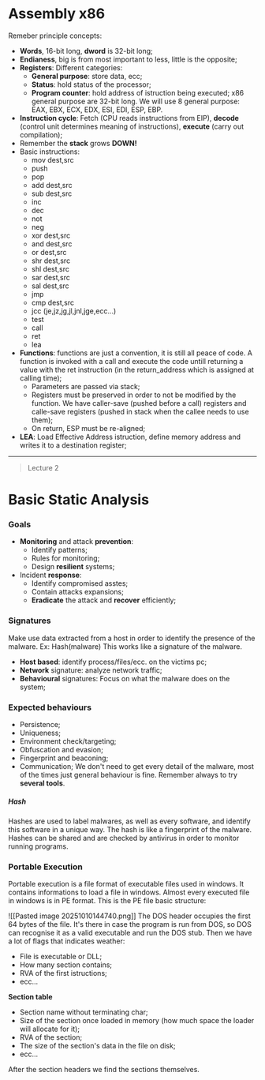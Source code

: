 # Assembly x86
Remeber principle concepts:
- **Words**, 16-bit long, **dword** is 32-bit long;
- **Endianess**, big is from most important to less, little is the opposite;
- **Registers**: Different categories:
	- **General purpose**: store data, ecc;
	- **Status**: hold status of the processor;
	- **Program counter**: hold address of istruction being executed;
	x86 general purpose are 32-bit long.
	We will use 8 general purpose:
	EAX, EBX, ECX, EDX, ESI, EDI, ESP, EBP.
- **Instruction cycle**: Fetch (CPU reads instructions from EIP), **decode** (control unit determines meaning of instructions), **execute** (carry out compilation);
- Remember the **stack** grows **DOWN!**
- Basic instructions:
	- mov dest,src
	- push
	- pop
	- add dest,src
	- sub dest,src
	- inc
	- dec
	- not
	- neg
	- xor dest,src
	- and dest,src
	- or dest,src
	- shr dest,src
	- shl dest,src
	- sar dest,src
	- sal dest,src
	- jmp
	- cmp dest,src
	- jcc (je,jz,jg,jl,jnl,jge,ecc...)
	- test 
	- call
	- ret
	- lea
- **Functions**: functions are just a convention, it is still all peace of code. A function is invoked with a call and execute the code untill returning a value with the ret instruction (in the return_address which is assigned at calling time);
	- Parameters are passed via stack;
	- Registers must be preserved in order to not be modified by the function. We have caller-save (pushed before a call) registers and calle-save registers (pushed in stack when the callee needs to use them);
	- On return, ESP must be re-aligned;
- **LEA**: Load Effective Address istruction, define memory address and writes it to a destination register;

---
> Lecture 2
# Basic Static Analysis

### Goals

- **Monitoring** and attack **prevention**:
	- Identify patterns;
	- Rules for monitoring;
	- Design **resilient** systems;
- Incident **response**:
	- Identify compromised asstes;
	- Contain attacks expansions;
	- **Eradicate** the attack and **recover** efficiently;

### Signatures
Make use data extracted from a host in order to identify the presence of the malware.
Ex: Hash(malware)
This works like a signature of the malware.
- **Host based**: identify process/files/ecc. on the victims pc;
- **Network** signature: analyze network traffic;
- **Behavioural** signatures: Focus on what the malware does on the system;

### Expected behaviours
- Persistence;
- Uniqueness;
- Environment check/targeting;
- Obfuscation and evasion;
- Fingerprint and beaconing;
- Communication;
We don't need to get every detail of the malware, most of the times just general behaviour is fine. Remember always to try **several tools**.

##### Hash
Hashes are used to label malwares, as well as every software, and identify this software in a unique way. The hash is like a fingerprint of the malware.
Hashes can be shared and are checked by antivirus in order to monitor running programs.

### Portable Execution
Portable execution is a file format of executable files used in windows.
It contains informations to load a file in windows. Almost every executed file in windows is in PE format.
This is the PE file basic structure:

![[Pasted image 20251010144740.png]]
The DOS header occupies the first 64 bytes of the file.
It's there in case the program is run from DOS, so DOS can recognise it as a valid executable and run the DOS stub.
Then we have a lot of flags that indicates weather:
- File is executable or DLL;
- How many section contains;
- RVA of the first istructions;
- ecc...

**Section table**
- Section name without terminating char;
- Size of the section once loaded in memory (how much space the loader will allocate for it);
- RVA of the section;
- The size of the section's data in the file on disk;
- ecc...

After the section headers we find the sections themselves.
